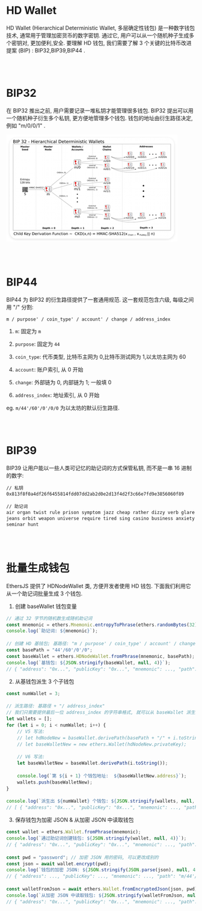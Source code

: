 # HD Wallet

HD Wallet (Hierarchical Deterministic Wallet, 多层确定性钱包) 是一种数字钱包技术, 通常用于管理加密货币的数字密钥. 通过它, 用户可以从一个随机种子生成多个密钥对, 更加便利,安全. 要理解 HD 钱包, 我们需要了解 3 个关键的比特币改进提案 (BIP) : BIP32,BIP39,BIP44 .

<br><br>

# BIP32

在 BIP32 推出之前, 用户需要记录一堆私钥才能管理很多钱包. BIP32 提出可以用一个随机种子衍生多个私钥, 更方便地管理多个钱包. 钱包的地址由衍生路径决定, 例如 "m/0/0/1" .

<img src="./picture/QQ_1725720247715.png" alt="QQ_1725720247715" style="zoom: 50%;" />

<br><br>

# BIP44

BIP44 为 BIP32 的衍生路径提供了一套通用规范. 这一套规范包含六级, 每级之间用 "/" 分割:

```
m / purpose' / coin_type' / account' / change / address_index
```

1.  `m`: 固定为 `m`

2.  `purpose`: 固定为 `44`

3.  `coin_type`: 代币类型, 比特币主网为 0,比特币测试网为 1,以太坊主网为 60

4.  `account`: 账户索引, 从 0 开始

5.  `change`: 外部链为 0, 内部链为 1; 一般填 0

6.  `address_index`: 地址索引, 从 0 开始

eg. `m/44'/60'/0'/0/0` 为以太坊的默认衍生路径.

<br><br>

# BIP39

BIP39 让用户能以一些人类可记忆的助记词的方式保管私钥, 而不是一串 16 进制的数字:

```
// 私钥
0x813f8f0a4df26f6455814fdd07dd2ab2d0e2d13f4d2f3c66e7fd9e3856060f89

// 助记词
air organ twist rule prison symptom jazz cheap rather dizzy verb glare jeans orbit weapon universe require tired sing casino business anxiety seminar hunt
```

<br><br>

# 批量生成钱包

EthersJS 提供了 HDNodeWallet 类, 方便开发者使用 HD 钱包. 下面我们利用它从一个助记词批量生成 3 个钱包.

1. 创建 baseWallet 钱包变量

```js
// 通过 32 字节的随机数生成随机助记词
const mnemonic = ethers.Mnemonic.entropyToPhrase(ethers.randomBytes(32));
console.log(`助记词: ${mnemonic}`);

// 创建 HD 基钱包; 基路径: "m / purpose' / coin_type' / account' / change"
const basePath = "44'/60'/0'/0";
const baseWallet = ethers.HDNodeWallet.fromPhrase(mnemonic, basePath);
console.log(`基钱包: ${JSON.stringify(baseWallet, null, 4)}`);
// { "address": "0x...", "publicKey": "0x...", "mnemonic": ..., "path": "m/44'/60'/0'/0/0", ...  }
```

2. 从基钱包派生 3 个子钱包

```js
const numWallet = 3;

// 派生路径: 基路径 + "/ address_index"
// 我们只需要提供最后一位 address_index 的字符串格式, 就可以从 baseWallet 派生出新钱包
let wallets = [];
for (let i = 0; i < numWallet; i++) {
    // V5 写法:
    // let hdNodeNew = baseWallet.derivePath(basePath + "/" + i.toString());
    // let baseWalletNew = new ethers.Wallet(hdNodeNew.privateKey);

    // V6 写法:
    let baseWalletNew = baseWallet.derivePath(i.toString());

    console.log(`第 ${i + 1} 个钱包地址:  ${baseWalletNew.address}`);
    wallets.push(baseWalletNew);
}

console.log(`派生出 ${numWallet} 个钱包: ${JSON.stringify(wallets, null, 4)}`);
// [ { "address": "0x...", "publicKey": "0x...", "mnemonic": ..., "path": "m/44'/60'/0'/0/0/0", ...  }, ... ]
```

3. 保存钱包为加密 JSON & 从加密 JSON 中读取钱包

```js
const wallet = ethers.Wallet.fromPhrase(mnemonic);
console.log(`通过助记词创建钱包: ${JSON.stringify(wallet, null, 4)}`);
// { "address": "0x...", "publicKey": "0x...", "mnemonic": ..., "path": "m/44'/60'/0'/0/0", ...  }

const pwd = "password"; // 加密 JSON 用的密码, 可以更改成别的
const json = await wallet.encrypt(pwd);
console.log(`钱包的加密 JSON: ${JSON.stringify(JSON.parse(json), null, 4)}`);
// { "address": ..., "publicKey": ..., "mnemonic": ..., "path": "m/44'/60'/0'/0/0", ...  }

const walletFromJson = await ethers.Wallet.fromEncryptedJson(json, pwd);
console.log(`从加密 JSON 中读取钱包: ${JSON.stringify(walletFromJson, null, 4)}`);
// { "address": "0x...", "publicKey": "0x...", "mnemonic": ..., "path": "m/44'/60'/0'/0/0", ...  }
```

<br><br>

